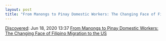 ```yaml
---
layout: post
title: "From Manongs to Pinay Domestic Workers: The Changing Face of Filipino Migration to the US"
---
```

[Discovered](http://rolandtanglao.com/2020/07/29/p1-blogthis-checkvist-list-links-to-blog/): Jun 18, 2020 13:37 [From Manongs to Pinay Domestic Workers: The Changing Face of Filipino Migration to the US](https://planamag.com/from-manongs-to-pinay-domestic-workers-the-changing-face-of-filipino-migration-to-the-us/?fbclid=IwAR0MBzVsGmUUmNFpqF9pJmgjNiIxv7HoatopSyLJZ_T4a3fXNBQSixOjPLQ)
